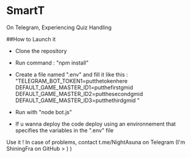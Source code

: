# SmartT
On Telegram, Experiencing Quiz Handling


##How to Launch it
- Clone the repository
- Run command : "npm install"
- Create a file named ".env" and fill it like this : 
 	"TELEGRAM_BOT_TOKEN1=putthetokenhere
	 DEFAULT_GAME_MASTER_ID1=putthefirstgmid
	 DEFAULT_GAME_MASTER_ID2=putthesecondgmid
	 DEFAULT_GAME_MASTER_ID3=putthethirdgmid
	"
- Run with "node bot.js"

- If u wanna deploy the code deploy using an environnement that specifies the variables in the ".env" file


Use it ! In case of problems, contact t.me/NightAsuna on Telegram (I'm ShiningFra on GitHub > ) )